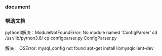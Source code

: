 ### document
### 帮助文档

python3解决：ModuleNotFoundError: No module named 'ConfigParser'
cd /usr/lib/python3.6/
cp configparser.py ConfigParser.py


解决： OSError: mysql_config not found
apt-get install libmysqlclient-dev
